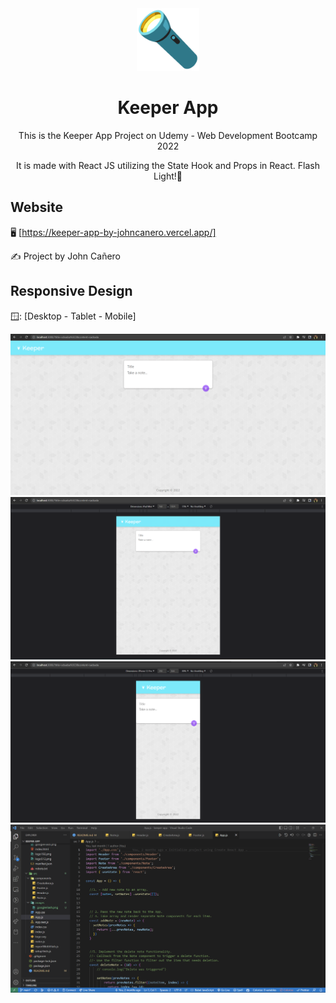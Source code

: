 <!-- markdownlint-configure-file {
  "MD013": {
    "code_blocks": false,
    "tables": false
  },
  "MD033": false,
  "MD041": false
} -->

<div align="center">
  <a href="https://keeper-app-by-johncanero.vercel.app/" target="_blank">
    <img alt="keeper-app" height="100" src="./src/images/googleFlash.png"/>
  </a>
</div>

<div align="center">

# Keeper App

This is the Keeper App Project on Udemy - Web Development Bootcamp 2022

It is made with React JS utilizing the State Hook and Props in React. Flash Light!🔦
</div>

## Website

🖥️ [https://keeper-app-by-johncanero.vercel.app/]

✍️ Project by John Cañero

## Responsive Design

🪟: [Desktop - Tablet - Mobile]

![Desktop View - Keeper App](./src/images/desktopView.png)
![Tablet View - Keeper App](./src/images/tabletView.png)
![Mobile View - Keeper App](./src/images/mobileView.png)
![Code View - Keeper App](./src/images/codeView.png)

